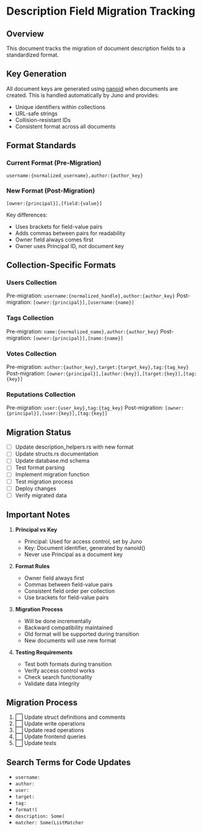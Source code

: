 # Description Field Migration Tracking

## Overview

This document tracks the migration of document description fields to a standardized format.

## Key Generation

All document keys are generated using [nanoid](https://github.com/ai/nanoid) when documents are created. This is handled automatically by Juno and provides:
- Unique identifiers within collections
- URL-safe strings
- Collision-resistant IDs
- Consistent format across all documents

## Format Standards

### Current Format (Pre-Migration)
```
username:{normalized_username},author:{author_key}
```

### New Format (Post-Migration)
```
[owner:{principal}],[field:{value}]
```

Key differences:
- Uses brackets for field-value pairs
- Adds commas between pairs for readability
- Owner field always comes first
- Owner uses Principal ID, not document key

## Collection-Specific Formats

### Users Collection
Pre-migration: `username:{normalized_handle},author:{author_key}`
Post-migration: `[owner:{principal}],[username:{name}]`

### Tags Collection
Pre-migration: `name:{normalized_name},author:{author_key}`
Post-migration: `[owner:{principal}],[name:{name}]`

### Votes Collection
Pre-migration: `author:{author_key},target:{target_key},tag:{tag_key}`
Post-migration: `[owner:{principal}],[author:{key}],[target:{key}],[tag:{key}]`

### Reputations Collection
Pre-migration: `user:{user_key},tag:{tag_key}`
Post-migration: `[owner:{principal}],[user:{key}],[tag:{key}]`

## Migration Status

- [ ] Update description_helpers.rs with new format
- [ ] Update structs.rs documentation
- [ ] Update database.md schema
- [ ] Test format parsing
- [ ] Implement migration function
- [ ] Test migration process
- [ ] Deploy changes
- [ ] Verify migrated data

## Important Notes

1. **Principal vs Key**
   - Principal: Used for access control, set by Juno
   - Key: Document identifier, generated by nanoid()
   - Never use Principal as a document key

2. **Format Rules**
   - Owner field always first
   - Commas between field-value pairs
   - Consistent field order per collection
   - Use brackets for field-value pairs

3. **Migration Process**
   - Will be done incrementally
   - Backward compatibility maintained
   - Old format will be supported during transition
   - New documents will use new format

4. **Testing Requirements**
   - Test both formats during transition
   - Verify access control works
   - Check search functionality
   - Validate data integrity

## Migration Process
1. ⬜ Update struct definitions and comments
2. ⬜ Update write operations
3. ⬜ Update read operations
4. ⬜ Update frontend queries
5. ⬜ Update tests

## Search Terms for Code Updates
- `username:`
- `author:`
- `user:`
- `target:`
- `tag:`
- `format!(`
- `description: Some(`
- `matcher: Some(ListMatcher`